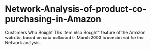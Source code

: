 # Network-Analysis-of-product-co-purchasing-in-Amazon
Customers Who Bought This Item Also Bought" feature of the Amazon website, based on data collected in March 2003 is considered for the Network analysis.
